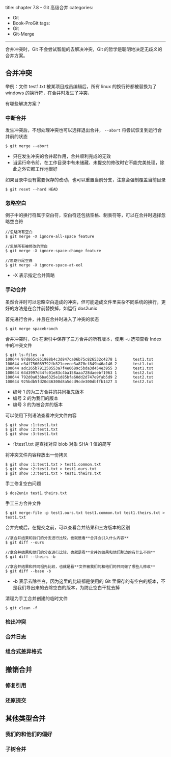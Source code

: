 title: chapter 7.8 - Git 高级合并
categories:
  - Git
  - Book-ProGit
tags:
  - Git
  - Git-Merge

---

合并冲突时，Git 不会尝试智能的去解决冲突，Git 的哲学是聪明地决定无歧义的合并方案。 

<!--more-->

## 合并冲突

举例：文件 test1.txt 被某项目成员编辑后，所有 linux 的换行符都被替换为了 windows 的换行符，在合并时发生了冲突，

有哪些解决方案？

### 中断合并

发生冲突后，不想处理冲突也可以选择退出合并， `--abort` 将尝试恢复到运行合并前的状态
```
$ git merge --abort
```
* 只在发生冲突的合并起作用，合并顺利完成的无效
* 当运行命令前，在工作目录中有未储藏、未提交的修改时它不能完美处理，除此之外它都工作地很好


如果目录中没有需要保存的改动，也可以重置当前分支，注意会强制覆盖当前目录
```
$ git reset --hard HEAD
```

### 忽略空白

例子中的换行符属于空白符，空白符还包括空格、制表符等，可以在合并时选择忽略空白符

```
//忽略所有空白
$ git merge -X ignore-all-space feature

//忽略所有被修改的空白
$ git merge -X ignore-space-change feature

//忽略行尾空白
$ git merge -X ignore-space-at-eol
```
* -X 表示指定合并策略

### 手动合并

虽然合并时可以忽略空白造成的冲突，但可能造成文件里夹杂不同系统的换行，更好的方法是在合并前替换掉，如运行 dos2unix

首先进行合并，并且在合并时进入了冲突的状态
```
$ git merge spacebranch
```

合并冲突时，Git 在索引中保存了三方合并的所有版本，使用 `-u` 选项查看 Index 中的冲突文件
```
$ git ls-files -u
100644 97d865c851988b4c3d847ca06b75c826532c4278 1       test1.txt
100644 e34f756089792fb321ceece3a870cf849b46a146 2       test1.txt
100644 adc265b791250553a7f4e0689c5bda3d454e3955 3       test1.txt
100644 64d3997d44fc01e83c4ba158aaa728daeebf1963 1       test2.txt
100644 792d0a036ba6325e1d85bfa60dd2d747e9fab5d9 2       test2.txt
100644 925bdb5fd20d46300d8a5dcd9cde300dbffb1427 3       test2.txt
```
* 编号 1 的为三方合并的共同祖先版本
* 编号 2 的为我们的版本
* 编号 3 的为被合并的版本

可以使用下列语法查看冲突文件内容
```
$ git show :1:test1.txt
$ git show :2:test1.txt
$ git show :3:test1.txt
```
* :1:test1.txt 是查找对应 blob 对象 SHA-1 值的简写

将冲突文件内容释放出一份拷贝
```
$ git show :1:test1.txt > test1.common.txt
$ git show :2:test1.txt > test1.ours.txt
$ git show :3:test1.txt > test1.theirs.txt
```

手工修复空白问题
```
$ dos2unix test1.theirs.txt
```

手工三方合并文件
```
$ git merge-file -p test1.ours.txt test1.common.txt test1.theirs.txt > test1.txt
```

合并完成后，在提交之前，可以查看合并结果和三方版本的区别
```
//拿合并结果和我们的分支进行比较，也就是看**合并会引入什么内容**
$ git diff --ours

//拿合并结果和他们的分支进行比较，也就是看**合并的结果和他们那边的有什么不同**
$ git diff --theirs -b

//拿合并结果和共同祖先比较，也就是看**文件被我们的和他们的共同做了哪些儿修改**
$ git diff --base -b
```
* -b 表示去除空白，因为这里的比较都是使用的 Git 里保存的有空白的版本，不是我们导出来的去除空白的版本，为防止空白干扰去掉

清理为手工合并创建的临时文件
```
$ git clean -f
```

### 检出冲突

### 合并日志

### 组合式差异格式


## 撤销合并

### 修复引用

### 还原提交


## 其他类型合并

### 我们的和他们的偏好

### 子树合并





